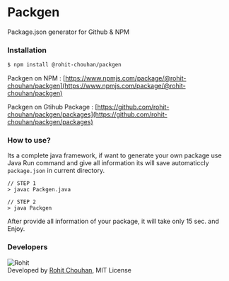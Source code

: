 # Packgen
Package.json generator for Github &amp; NPM

### Installation
```sh
$ npm install @rohit-chouhan/packgen
```

Packgen on NPM : [https://www.npmjs.com/package/@rohit-chouhan/packgen](https://www.npmjs.com/package/@rohit-chouhan/packgen)

Packgen on Gtihub Package : [https://github.com/rohit-chouhan/packgen/packages](https://github.com/rohit-chouhan/packgen/packages)

### How to use?
Its a complete java framework, if want to generate your own package use Java Run command and give all information its will save automaticcly `package.json` in current directory.

```cdm
// STEP 1
> javac Packgen.java

// STEP 2
> java Packgen
```

After provide all information of your package, it will take only 15 sec. and Enjoy.

### Developers
![Rohit](http://graph.facebook.com/100004453384015/picture?type=square)\
Developed by [Rohit Chouhan](https://rohitchouhan.com),  MIT License
